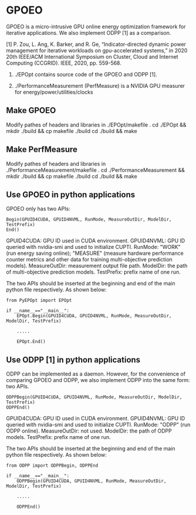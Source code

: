 # GPOEO
GPOEO is a micro-intrusive GPU online energy optimization framework for iterative applications.
We also implement ODPP [1] as a comparison.

[1] P. Zou, L. Ang, K. Barker, and R. Ge, “Indicator-directed dynamic power management for iterative workloads on gpu-accelerated systems,” in 2020 20th IEEE/ACM International Symposium on Cluster, Cloud and Internet Computing (CCGRID). IEEE, 2020, pp. 559-568.

1. ./EPOpt contains source code of the GPOEO and ODPP [1].

1. ./PerformanceMeasurement (PerfMeasure) is a NVIDIA GPU measurer for energy/power/utilities/clocks

## Make GPOEO
Modify pathes of headers and libraries in ./EPOpt/makefile .
cd ./EPOpt && mkdir ./build && cp makefile ./build
cd ./build && make

## Make PerfMeasure
Modify pathes of headers and libraries in ./PerformanceMeasurement/makefile .
cd ./PerformanceMeasurement && mkdir ./build && cp makefile ./build
cd ./build && make

## Use GPOEO in python applications
GPOEO only has two APIs: 
```
Begin(GPUID4CUDA, GPUID4NVML, RunMode, MeasureOutDir, ModelDir, TestPrefix)
End()
```
GPUID4CUDA: GPU ID used in CUDA environment.
GPUID4NVML: GPU ID queried with nvidia-smi and used to initialize CUPTI.
RunMode: "WORK" (run energy saving online); "MEASURE" (measure hardware performance counter metrics and other data for training multi-objective prediction models).
MeasureOutDir: measurement output file path.
ModelDir: the path of multi-objective prediction models.
TestPrefix: prefix name of one run.

The two APIs should be inserted at the beginning and end of the main python file respectively.
As shown below:
```
from PyEPOpt import EPOpt

if __name__=="__main__":
    EPOpt.Begin(GPUID4CUDA, GPUID4NVML, RunMode, MeasureOutDir, ModelDir, TestPrefix)

    .....

    EPOpt.End()
```

## Use ODPP [1] in python applications
ODPP can be implemented as a daemon. However, for the convenience of comparing GPOEO and ODPP, we also implement ODPP into the same form: two APIs.
```
ODPPBegin(GPUID4CUDA, GPUID4NVML, RunMode, MeasureOutDir, ModelDir, TestPrefix)
ODPPEnd()
```
GPUID4CUDA: GPU ID used in CUDA environment.
GPUID4NVML: GPU ID queried with nvidia-smi and used to initialize CUPTI.
RunMode: "ODPP" (run ODPP online).
MeasureOutDir: not used.
ModelDir: the path of ODPP models.
TestPrefix: prefix name of one run.

The two APIs should be inserted at the beginning and end of the main python file respectively.
As shown below:
```
from ODPP import ODPPBegin, ODPPEnd

if __name__=="__main__":
    ODPPBegin(GPUID4CUDA, GPUID4NVML, RunMode, MeasureOutDir, ModelDir, TestPrefix)

    .....

    ODPPEnd()
```